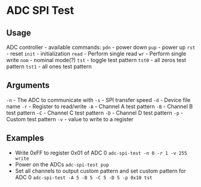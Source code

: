# ADC SPI Test

## Usage

ADC controller - available commands:
`pdn` - power down
`pup` - power up
`rst` - reset
`init` - initialization
`read` - Perform single read
`wr` - Perform single write
`nom` - nominal mode(?)
`tst` - toggle test pattern
`tst0` - all zeros test pattern
`tst1` - all ones test pattern

## Arguments

`-n` - The ADC to communicate with
`-s` - SPI transfer speed
`-d` - Device file name
`-r` - Register to read/write
`-A` - Channel A test pattern
`-B` - Channel B test pattern
`-C` - Channel C test pattern
`-D` - Channel D test pattern
`-p` - Custom test pattern
`-v` - value to write to a register

## Examples

- Write 0xFF to register 0x01 of ADC 0
`adc-spi-test -n 0 -r 1 -v 255 write`
- Power on the ADCs
`adc-spi-test pup`
- Set all channels to output custom pattern and set custom pattern for ADC 0
`adc-spi-test -A 5 -B 5 -C 5 -D 5 -p 0x10 tst`
